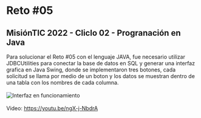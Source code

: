 # Reto #05
## MisiónTIC 2022 - Cliclo 02 - Progranación en Java
Para solucionar el Reto #05 con el lenguaje JAVA, fue necesario utilizar JDBCUtilities para conectar la base de datos en SQL y generar una interfaz grafica en Java Swing, donde se implementaron tres botones, cada solicitud se llama por medio de un boton y los datos se muestran dentro de una tabla con los nombres de cada columna.</br>
</br>
![Interfaz en funcionamiento](https://i.imgur.com/I6WyKv0.gif)
</br>
</br>
Video: https://youtu.be/ngX-j-NbdrA
